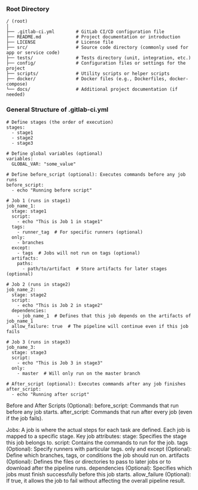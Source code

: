 
### Root Directory

```
/ (root)
│
├── .gitlab-ci.yml        # GitLab CI/CD configuration file
├── README.md             # Project documentation or introduction
├── LICENSE               # License file
├── src/                  # Source code directory (commonly used for app or service code)
├── tests/                # Tests directory (unit, integration, etc.)
├── config/               # Configuration files or settings for the project
├── scripts/              # Utility scripts or helper scripts
├── docker/               # Docker files (e.g., Dockerfiles, docker-compose)
└── docs/                 # Additional project documentation (if needed)
```


### General Structure of .gitlab-ci.yml

```
# Define stages (the order of execution)
stages:
  - stage1
  - stage2
  - stage3

# Define global variables (optional)
variables:
  GLOBAL_VAR: "some_value"

# Define before_script (optional): Executes commands before any job runs
before_script:
  - echo "Running before script"

# Job 1 (runs in stage1)
job_name_1:
  stage: stage1
  script:
    - echo "This is Job 1 in stage1"
  tags:
    - runner_tag  # For specific runners (optional)
  only:
    - branches
  except:
    - tags  # Jobs will not run on tags (optional)
  artifacts:
    paths:
      - path/to/artifact  # Store artifacts for later stages (optional)

# Job 2 (runs in stage2)
job_name_2:
  stage: stage2
  script:
    - echo "This is Job 2 in stage2"
  dependencies:
    - job_name_1  # Defines that this job depends on the artifacts of job_name_1
  allow_failure: true  # The pipeline will continue even if this job fails

# Job 3 (runs in stage3)
job_name_3:
  stage: stage3
  script:
    - echo "This is Job 3 in stage3"
  only:
    - master  # Will only run on the master branch

# After_script (optional): Executes commands after any job finishes
after_script:
  - echo "Running after script"

```


Before and After Scripts (Optional):
before_script: Commands that run before any job starts.
after_script: Commands that run after every job (even if the job fails).

Jobs:
A job is where the actual steps for each task are defined. Each job is mapped to a specific stage. Key job attributes:
stage: Specifies the stage this job belongs to.
script: Contains the commands to run for the job.
tags (Optional): Specify runners with particular tags.
only and except (Optional): Define which branches, tags, or conditions the job should run on.
artifacts (Optional): Defines the files or directories to pass to later jobs or to download after the pipeline runs.
dependencies (Optional): Specifies which jobs must finish successfully before this job starts.
allow_failure (Optional): If true, it allows the job to fail without affecting the overall pipeline result.


